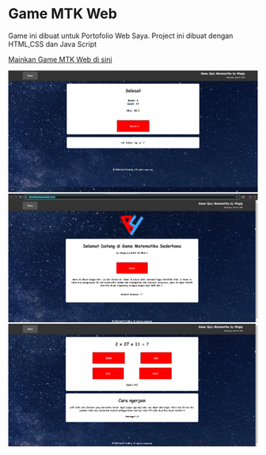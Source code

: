 # Game MTK Web

Game ini dibuat untuk Portofolio Web Saya. Project ini dibuat dengan HTML,CSS dan Java Script

[Mainkan Game MTK Web di sini](https://rafiffadhly.github.io/Math_Game/)

![Contoh Screenshot Game](gambar/1.png)
![Contoh Screenshot Game](gambar/2.png)
![Contoh Screenshot Game](gambar/3.png)



